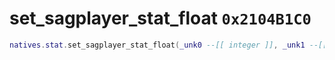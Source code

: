 # set_sagplayer_stat_float `0x2104B1C0`

```lua
natives.stat.set_sagplayer_stat_float(_unk0 --[[ integer ]], _unk1 --[[ integer ]])
```